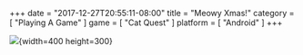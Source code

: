 +++
date = "2017-12-27T20:55:11-08:00"
title = "Meowy Xmas!"
category = [ "Playing A Game" ]
game = [ "Cat Quest" ]
platform = [ "Android" ]
+++

![]($SiteBaseURL$catquest-5.png){width=400 height=300}
